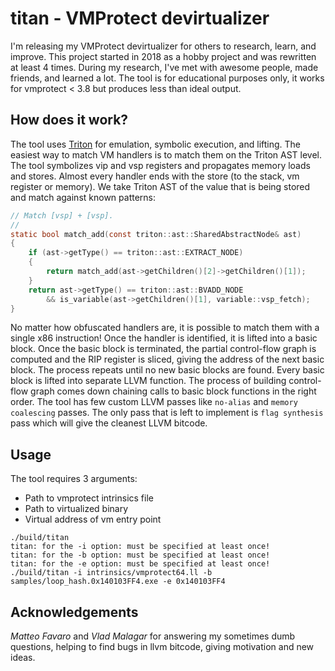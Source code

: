 # titan - VMProtect devirtualizer

I'm releasing my VMProtect devirtualizer for others to research, learn, and improve. This project started in 2018 as a hobby project and was rewritten at least 4 times. During my research, I've met with awesome 
people, made friends, and learned a lot. The tool is for educational purposes only, it works for vmprotect < 3.8 but produces less than ideal output.

## How does it work?

The tool uses [Triton](https://github.com/JonathanSalwan/Triton) for emulation, symbolic execution, and lifting. The easiest way to match VM handlers is to match them on the Triton AST level. The tool symbolizes vip and vsp registers and propagates memory loads and stores. Almost every handler ends with the store (to the stack, vm register or memory). We take Triton AST of the value that is being stored and match against known patterns:
```c
// Match [vsp] + [vsp].
//
static bool match_add(const triton::ast::SharedAbstractNode& ast)
{
    if (ast->getType() == triton::ast::EXTRACT_NODE)
    {
        return match_add(ast->getChildren()[2]->getChildren()[1]);
    }
    return ast->getType() == triton::ast::BVADD_NODE
        && is_variable(ast->getChildren()[1], variable::vsp_fetch);
}
```

No matter how obfuscated handlers are, it is possible to match them with a single x86 instruction! Once the handler is identified, it is lifted into a basic block. Once the basic block is terminated, the partial control-flow graph is computed and the RIP register is sliced, giving the address of the next basic block. The process repeats until no new basic blocks are found.
Every basic block is lifted into separate LLVM function. The process of building control-flow graph comes down chaining calls to basic block functions in the right order.
The tool has few custom LLVM passes like `no-alias` and `memory coalescing` passes. The only pass that is left to implement is `flag synthesis` pass which will give the cleanest LLVM bitcode.

## Usage

The tool requires 3 arguments:
- Path to vmprotect intrinsics file
- Path to virtualized binary
- Virtual address of vm entry point
```
./build/titan
titan: for the -i option: must be specified at least once!
titan: for the -b option: must be specified at least once!
titan: for the -e option: must be specified at least once!
./build/titan -i intrinsics/vmprotect64.ll -b samples/loop_hash.0x140103FF4.exe -e 0x140103FF4
```

## Acknowledgements

_Matteo Favaro_ and _Vlad Malagar_ for answering my sometimes dumb questions, helping to find bugs in llvm bitcode, giving motivation and new ideas.
